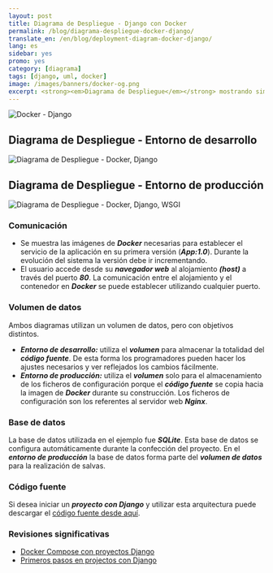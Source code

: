 ```yaml
---
layout: post
title: Diagrama de Despliegue - Django con Docker
permalink: /blog/diagrama-despliegue-docker-django/
translate_en: /en/blog/deployment-diagram-docker-django/
lang: es
sidebar: yes
promo: yes
category: [diagrama]
tags: [django, uml, docker]
image: /images/banners/docker-og.png
excerpt: <strong><em>Diagrama de Despliegue</em></strong> mostrando similitudes y diferencias entre los <strong><em>entornos de desarrollo y producción</em></strong> para <strong><em>projectos con Django</em></strong> utilizando <strong><em>Docker</em></strong>.
---
```


<img src="{{ site.baseurl }}/images/banners/django-docker.png" title="Docker - Django" name="Docker - Django" />

## Diagrama de Despliegue - Entorno de desarrollo
<img src="{{ site.baseurl }}/images/diagrams/docker-django-development.png" title="Diagrama de Despliegue - Docker, Django" name="Diagrama de Despliegue - Docker, Django" />

## Diagrama de Despliegue - Entorno de producción
<img src="{{ site.baseurl }}/images/diagrams/docker-django-wsgi-production.png" title="Diagrama de Despliegue - Docker, Django, WSGI" name="Diagrama de Despliegue - Docker, Django, WSGI" />

### Comunicación

* Se muestra las imágenes de **_Docker_** necesarias para establecer el servicio de la aplicación en su primera versión (**_App:1.0_**). Durante la evolución del sistema la versión debe ir incrementando.
* El usuario accede desde su **_navegador web_** al alojamiento **_(host)_** a través del puerto **_80_**. La comunicación entre el alojamiento y el contenedor en **_Docker_** se puede establecer utilizando cualquier puerto.

### Volumen de datos
Ambos diagramas utilizan un volumen de datos, pero con objetivos distintos.

* **_Entorno de desarrollo:_** utiliza el **_volumen_** para almacenar la totalidad del **_código fuente_**. De esta forma los programadores pueden hacer los ajustes necesarios y ver reflejados los cambios fácilmente.
* **_Entorno de producción:_** utiliza el **_volumen_** solo para el almacenamiento de los ficheros de configuración porque el **_código fuente_** se copia hacia la imagen de **_Docker_** durante su construcción. Los ficheros de configuración son los referentes al servidor web **_Nginx_**.

### Base de datos
La base de datos utilizada en el ejemplo fue **_SQLite_**. Esta base de datos se configura automáticamente durante la confección del proyecto. En el **_entorno de producción_** la base de datos forma parte del **_volumen de datos_** para la realización de salvas.

### Código fuente

Si desea iniciar un **_proyecto con Django_** y utilizar esta arquitectura puede descargar el <a target="_blank" href="https://github.com/mmorejon/docker-django">código fuente desde aquí</a>.

### Revisiones significativas
* <a target="_blank" href="https://docs.docker.com/compose/django/">Docker Compose con proyectos Django</a>
* <a target="_blank" href="https://docs.djangoproject.com/es/1.9/intro/tutorial01/">Primeros pasos en projectos con Django</a>